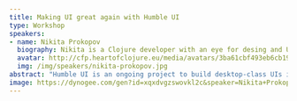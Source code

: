```yaml
---
title: Making UI great again with Humble UI
type: Workshop
speakers:
- name: Nikita Prokopov
  biography: Nikita is a Clojure developer with an eye for desing and UX. He’s the author of DataScript, Humble UI, Rum, Clojure Sublimed, Tongue, Uberjars, clj-simple-router, and Fira Code.
  avatar: http://cfp.heartofclojure.eu/media/avatars/3ba61cbf493eb6cb19e738c497e206e4_6EoGwIB.jpg
  img: /img/speakers/nikita-prokopov.jpg
abstract: "Humble UI is an ongoing project to build desktop-class UIs in Clojure without help of the browser.\r\n\r\nIn this workshop, we’ll try to build a new graphical desktop application that works across all three OSes from scratch."
image: https://dynogee.com/gen?id=xqxdvgzswovkl2c&speaker=Nikita+Prokopov&title=Making+UI+great+again+with+Humble+UI&type=Workshop&img=https%3A//2024.heartofclojure.eu/img/speakers/nikita-prokopov.jpg
---
```

